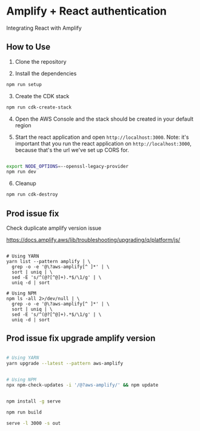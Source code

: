 # Amplify + React authentication

Integrating React with Amplify 

## How to Use

1. Clone the repository

2. Install the dependencies

```bash
npm run setup
```

3. Create the CDK stack

```bash
npm run cdk-create-stack
```

4. Open the AWS Console and the stack should be created in your default region

5. Start the react application and open `http://localhost:3000`. Note: it's
   important that you run the react application on `http://localhost:3000`,
   because that's the url we've set up CORS for.

```bash

export NODE_OPTIONS=--openssl-legacy-provider
npm run dev

```

6. Cleanup

```bash
npm run cdk-destroy
```

## Prod issue fix 

Check duplicate amplify version issue

https://docs.amplify.aws/lib/troubleshooting/upgrading/q/platform/js/

```

# Using YARN
yarn list --pattern amplify | \
  grep -o -e '@\?aws-amplify[^ ]*' | \
  sort | uniq | \
  sed -E 's/^(@?[^@]+).*$/\1/g' | \
  uniq -d | sort

# Using NPM
npm ls -all 2>/dev/null | \
  grep -o -e '@\?aws-amplify[^ ]*' | \
  sort | uniq | \
  sed -E 's/^(@?[^@]+).*$/\1/g' | \
  uniq -d | sort

```

## Prod issue fix upgrade amplify version

```bash

# Using YARN
yarn upgrade --latest --pattern aws-amplify


# Using NPM
npx npm-check-updates -i '/@?aws-amplify/' && npm update


```

```bash

npm install -g serve

npm run build

serve -l 3000 -s out

```
